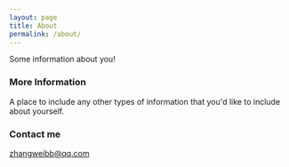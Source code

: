 ```yaml
---
layout: page
title: About
permalink: /about/
---
```


Some information about you!

### More Information

A place to include any other types of information that you'd like to include about yourself.

### Contact me

[zhangweibb@qq.com](mailto:zhangweibb@qq.com)
